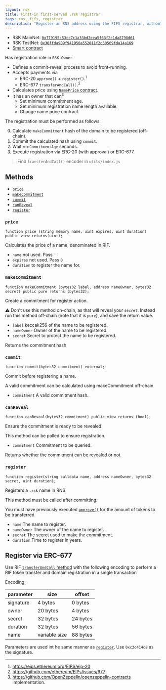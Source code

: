 ```yaml
---
layout: rsk
title: First-in first-served .rsk registrar
tags: rns, fifs, registrar
description: "Register an RNS address using the FIFS registrar, without address resolution"
---
```


- RSK MainNet: [`0x779195c53cc7c1a33bd2eea5f63f2c1da8798d61`](https://explorer.rsk.co/address/0x779195c53cc7c1a33bd2eea5f63f2c1da8798d61)
- RSK TestNet: [`0x36ffda909f941950a552011f2c50569fda14a169`](https://explorer.testnet.rsk.co/address/0x36ffda909f941950a552011f2c50569fda14a169)
- [Smart contract](https://github.com/rnsdomains/rns-rskregistrar/blob/master/contracts/FIFSRegistrar.sol)

Has registration role in `RSK Owner`.

- Defines a commit-reveal process to avoid front-running.
- Accepts payments via
  - ERC-20 `approve()` + `register()`.<sup>1</sup>
  - ERC-677 `transferAndCall()`.<sup>2</sup>
- Calculates price using [`NamePrice` contract](../../other/nameprice).
- It has an owner that can<sup>3</sup>
  - Set minimum commitment age.
  - Set minimum registration name length available.
  - Change name price contract.

The registration must be performed as follows:

0. Calculate `makeCommitment` hash of the domain to be registered (off-chain).
1. Commit the calculated hash using `commit`.
2. Wait `minCommitmentAge` seconds.
3. Execute registration via ERC-20 (with approval) or ERC-677.

> Find `transferAndCall()` encoder in `utils/index.js`

## Methods

- [`price`](#price)
- [`makeCommitment`](#makecommitment)
- [`commit`](#commit)
- [`canReveal`](#canreveal)
- [`register`](#register)

### `price`

```solidity
function price (string memory name, uint expires, uint duration) public view returns(uint);
```

Calculates the price of a name, denominated in RIF.

- `name` not used. Pass `''`
- `expires` not used. Pass `0`
- `duration` to register the name for.

### `makeCommitment`

```
function makeCommitment (bytes32 label, address nameOwner, bytes32 secret) public pure returns (bytes32);
```

Create a commitment for register action.

:warning:  Don't use this method on-chain, as that will reveal your `secret`.
Instead run this method off-chain (note that it is `pure`), and save the return value.

- `label` keccak256 of the name to be registered.
- `nameOwner` Owner of the name to be registered.
- `secret` Secret to protect the name to be registered.

Returns the commitment hash.

### `commit`

```solidity
function commit(bytes32 commitment) external;
```

Commit before registering a name.

A valid commitment can be calculated using makeCommitment off-chain.

- `commitment` A valid commitment hash.

### `canReveal`

```solidity
function canReveal(bytes32 commitment) public view returns (bool);
```

Ensure the commitment is ready to be revealed.

This method can be polled to ensure registration.

- `commitment` Commitment to be queried.

Returns whether the commitment can be revealed or not.

### `register`

```
function register(string calldata name, address nameOwner, bytes32 secret, uint duration);
```

Registers a `.rsk` name in RNS.

This method must be called after committing.

You must have previously executed [`approve()`](https://github.com/riflabs/RIF-Token/blob/master/contracts/third-party/openzeppelin/token/ERC20/StandardToken.sol#L53) for the amount of tokens to be transferred.

- `name` The name to register.
- `nameOwner` The owner of the name to register.
- `secret` The secret used to make the commitment.
- `duration` Time to register in years.

## Register via ERC-677

Use RIF [`transferAndCall` method](https://github.com/riflabs/RIF-Token/blob/master/contracts/RIF/RIFToken.sol#L278) with the following encoding to perform a RIF token transfer and domain registration in a single transaction

Encoding:

| parameter  | size          | offset   |
| ---------- | ------------- | -------- |
| signature  |  4 bytes      |  0 bytes |
| owner      | 20 bytes      |  4 bytes |
| secret     | 32 bytes      | 24 bytes |
| duration   | 32 bytes      | 56 bytes |
| name       | variable size | 88 bytes |

Parameters are used int he same manner as [`register`](#register). Use `0xc2c414c8` as the signature.

---

1. https://eips.ethereum.org/EIPS/eip-20
2. https://github.com/ethereum/EIPs/issues/677
3. https://github.com/OpenZeppelin/openzeppelin-contracts implementation.
